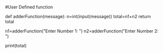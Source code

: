 #User Defined function

def adderFunction(message):
  n=int(input(message))
  total=n1+n2
  return total

n1=adderFunction("Enter Number 1: ")
n2=adderFunction("Enter Number 2: ")

print(total)
